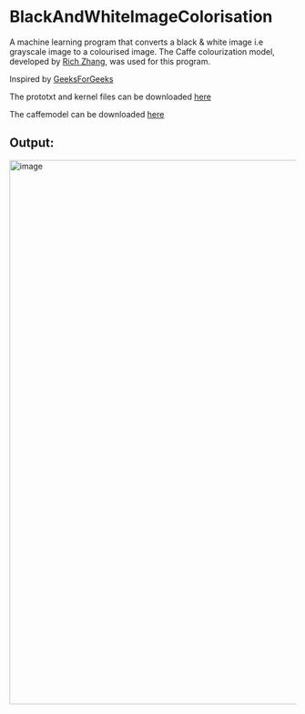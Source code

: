 # BlackAndWhiteImageColorisation
A machine learning program that converts a black & white image i.e grayscale image to a colourised image. The Caffe colourization model, developed by <a href="https://github.com/richzhang">Rich Zhang</a>, was used for this program. 

Inspired by  <a href="https://www.geeksforgeeks.org/black-and-white-image-colorization-with-opencv-and-deep-learning/">GeeksForGeeks</a> 

The prototxt and kernel files can be downloaded  <a href="https://github.com/richzhang/colorization/tree/caffe/models">here</a> 

The caffemodel can be downloaded <a href="https://www.dropbox.com/s/dx0qvhhp5hbcx7z/colorization_release_v2.caffemodel?dl=1">here</a>  

## Output:
<img width="956" alt="image" src="https://github.com/user-attachments/assets/f0885fd0-17f0-448d-bd1e-1890999b22a3">
